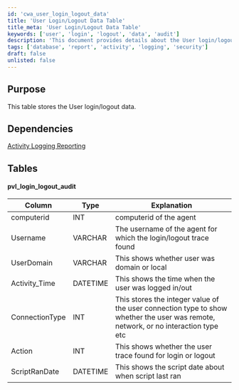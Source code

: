 ```yaml
---
id: 'cwa_user_login_logout_data'
title: 'User Login/Logout Data Table'
title_meta: 'User Login/Logout Data Table'
keywords: ['user', 'login', 'logout', 'data', 'audit']
description: 'This document provides details about the User login/logout data table, including its purpose, dependencies, and the structure of the pvl_login_logout_audit table with descriptions of each column.'
tags: ['database', 'report', 'activity', 'logging', 'security']
draft: false
unlisted: false
---
```

## Purpose

This table stores the User login/logout data.

## Dependencies

[Activity Logging Reporting](https://proval.itglue.com/DOC-5078775-13392962)

## Tables

#### pvl_login_logout_audit

| Column                                                                 | Type    | Explanation                                                                                     |
|------------------------------------------------------------------------|---------|-------------------------------------------------------------------------------------------------|
| computerid                                                             | INT     | computerid of the agent                                                                         |
| Username                                                               | VARCHAR | The username of the agent for which the login/logout trace found                                |
| UserDomain                                                             | VARCHAR | This shows whether user was domain or local                                                    |
| Activity_Time                                                          | DATETIME| This shows the time when the user was logged in/out                                            |
| ConnectionType                                                         | INT     | This stores the integer value of the user connection type to show whether the user was remote, network, or no interaction type etc |
| Action                                                                 | INT     | This shows whether the user trace found for login or logout                                     |
| ScriptRanDate                                                          | DATETIME| This shows the script date about when script last ran                                          |

